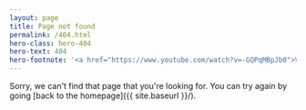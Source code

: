 ```yaml
---
layout: page
title: Page not found
permalink: /404.html
hero-class: hero-404
hero-text: 404
hero-footnote: '<a href="https://www.youtube.com/watch?v=-GQPqMBpJb0">Video credit: TranquilMVMT</a>'
---
```


Sorry, we can't find that page that you're looking for. You can try again by going [back to the homepage]({{ site.baseurl }}/).


